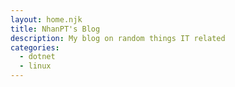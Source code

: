 ```yaml
---
layout: home.njk
title: NhanPT's Blog
description: My blog on random things IT related
categories:
  - dotnet
  - linux
---
```


